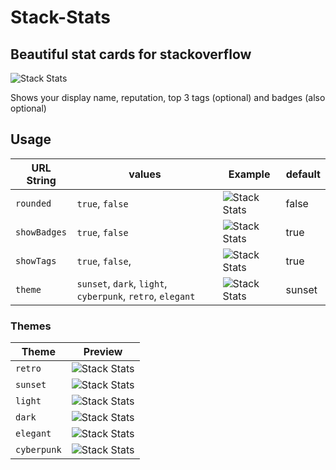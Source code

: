 # Stack-Stats

## Beautiful stat cards for stackoverflow

![Stack Stats](https://stack-stats-eight.vercel.app/user/12250689)

Shows your display name, reputation, top 3 tags (optional) and badges (also optional)

## Usage

| URL String   | values                                                     | Example                                                                             | default |
| ------------ | ---------------------------------------------------------- | ----------------------------------------------------------------------------------- | ------- |
| `rounded`    | `true`, `false`                                            | ![Stack Stats](https://stack-stats-eight.vercel.app/user/12250689?rounded=true)     | false   |
| `showBadges` | `true`, `false`                                            | ![Stack Stats](https://stack-stats-eight.vercel.app/user/12250689?showBadges=false) | true    |
| `showTags`   | `true`, `false`,                                           | ![Stack Stats](https://stack-stats-eight.vercel.app/user/12250689?showTags=false)   | true    |
| `theme`      | `sunset`, `dark`, `light`, `cyberpunk`, `retro`, `elegant` | ![Stack Stats](https://stack-stats-eight.vercel.app/user/12250689?theme=dark)       | sunset  |

### Themes

| Theme       | Preview                                                                            |
| ----------- | ---------------------------------------------------------------------------------- |
| `retro`     | ![Stack Stats](https://stack-stats-eight.vercel.app/user/12250689?theme=retro)     |
| `sunset`    | ![Stack Stats](https://stack-stats-eight.vercel.app/user/12250689?theme=sunset)    |
| `light`     | ![Stack Stats](https://stack-stats-eight.vercel.app/user/12250689?theme=light)     |
| `dark`      | ![Stack Stats](https://stack-stats-eight.vercel.app/user/12250689?theme=dark)      |
| `elegant`   | ![Stack Stats](https://stack-stats-eight.vercel.app/user/12250689?theme=elegant)   |
| `cyberpunk` | ![Stack Stats](https://stack-stats-eight.vercel.app/user/12250689?theme=cyberpunk) |
